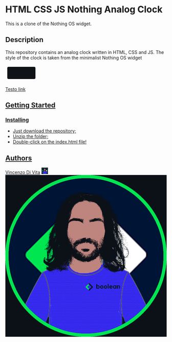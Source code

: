 # HTML CSS JS Nothing Analog Clock

This is a clone of the Nothing OS widget.

## Description

This repository contains an analog clock written in HTML, CSS and JS.
The style of the clock is taken from the minimalist Nothing OS widget 

<a href="https://www.example.com" target="_blank">
    <svg width="100" height="50" xmlns="http://www.w3.org/2000/svg">
<rect x="5" y="5" width="90" height="40" rx="5" ry="5" fill="#0F1217" stroke="white" stroke-width="2" />

<text x="50%" y="50%" dominant-baseline="middle" text-anchor="middle" fill="white" font-size="12" font-family="Arial">Testo link</text>
    </svg>
## Getting Started

### Installing

* Just download the repository;
* Unzip the folder;
* Double-click on the index.html file!

## Authors

[Vincenzo Di Vita](https://github.com/vincenzodivita)
<img src="https://github.com/vincenzodivita/avatar/blob/main/Avatar%20boolean.png?raw=true" alt="Vincenzo's Profile Image" width="20" height="20">
![Vincenzo's Profile Image](https://github.com/vincenzodivita/avatar/blob/main/Avatar%20boolean.png?raw=true)